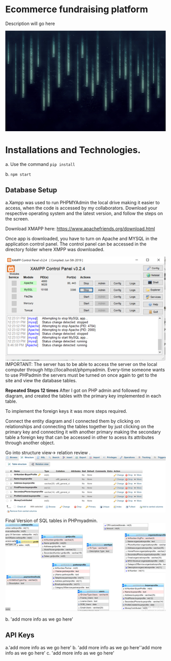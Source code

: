 # Ecommerce fundraising platform
Description will go here 

![Screenshot](capture.jpg)


# Installations and Technologies.
a.  Use the command `pip install`

b. `npm start`

## Database Setup
a.Xampp was used to run PHPMYAdmin the local drive making it easier to access, when the code is accessed by my collaborators.  Download your respective operating system and the latest version, and follow the steps on the screen.
 
Download XMAPP here: https://www.apachefriends.org/download.html
 
 Once app is downloaded, you have to turn on Apache and MYSQL in the application control panel. The control panel can be accessed in the directory folder where XMPP was downloaded. 

![Screenshot](xmappcontrolpanel.png)
IMPORTANT: The server has to be able to access the server on the local computer through http://localhost/phpmyadmin. Every-time someone wants to use PHPadmin the servers must be turned on once again to get to the site and view the database tables.
 
 **Repeated Steps 12 times**
 After I got on PHP admin and followed my diagram, and created the tables with the primary key implemented in each table. 
 
 To implement the foreign keys it was more steps required.
 
Connect the entity diagram and I connected them by clicking on relationships and connecting the tables together by just clicking on the primary key and connecting it with another primary making the secondary table a foreign key that can be accessed in other to acess its attributes through another object.
 
Go into structure view-> relation review .
  ![Screenshot](creationoftable.png)
 
 Final Version  of SQL tables in PHPmyadmin.
 ![Screenshot](sqltables.png)
 
b. 'add more info as we go here'

## API Keys
a.'add more info as we go here'
b. 'add more info as we go here''add more info as we go here'
c. 'add more info as we go here'

